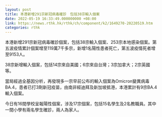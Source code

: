 ```yaml
---
layout: post
title: 本港新增291宗新冠病毒確診　包括38宗輸入個案
date: 2022-05-19 16:33:49.000000000 +08:00
link: https://news.rthk.hk/rthk/ch/component/k2/1649270-20220519.htm
categories: rthk
---
```


本港新增291宗新冠病毒確診個案，包括38宗輸入個案、253宗本地感染個案。第五波疫情累計個案增至119萬7千多宗，新增1名陽性患者死亡，第五波疫情死者增至9153人。

38宗新增輸入個案，包括14宗來自美國；6宗來自台灣；3宗加拿大；2宗英國等。

當局經過全基因分析，再發現多一宗早前公布的輸入個案為Omicron變異病毒BA.4，患者已打3劑新冠疫苗，由南非經迪拜及新加坡抵港，本港累計有9宗BA.4輸入個案。

今日有16間學校呈報陽性個案，涉及17宗個案，包括15名學生及2名教職員。其中一間小學有兩名學生確診，兩人為家人。
